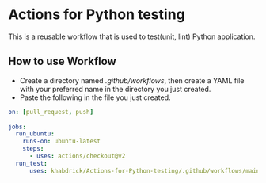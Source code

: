 # Actions for Python testing
This is a reusable workflow that is used to test(unit, lint) Python application.

## How to use Workflow
- Create a directory named _.github/workflows_, then create a YAML file with your preferred name in the directory you just created.
- Paste the following in the file you just created.
```yaml
on: [pull_request, push]
  
jobs:
  run_ubuntu:
    runs-on: ubuntu-latest
    steps: 
      - uses: actions/checkout@v2
  run_test:
      uses: khabdrick/Actions-for-Python-testing/.github/workflows/main.yml@main
```
